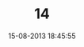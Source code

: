 ---
layout: post
title:  "14"
date: 15-08-2013 18:45:55
categories: jekyll update
language: 'ru'
image: 014.png
---